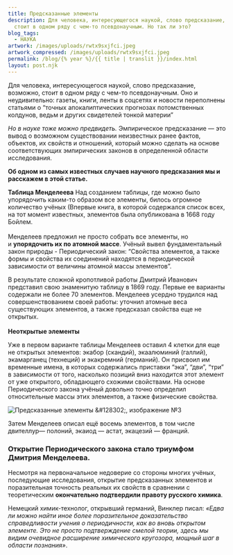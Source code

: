 ```yaml
---
title: Предсказанные элементы
description: Для человека, интересующегося наукой, слово предсказание, возможно,
  стоит в одном ряду с чем-то псевдонаучным. Но так ли это?
blog_tags:
  - НАУКА
artwork: /images/uploads/rwtx9sxjfci.jpeg
artwork_compressed: /images/uploads/rwtx9sxjfci.jpeg
permalink: /blog/{% year %}/{{ title | translit }}/index.html
layout: post.njk
---
```

Для человека, интересующегося наукой, слово предсказание, возможно, стоит в одном ряду с чем-то псевдонаучным. Оно и неудивительно: газеты, книги, ленты в соцсетях и новости переполнены статьями о “точных апокалиптических прогнозах потомственных колдунов, ведьм и других свидетелей тонкой материи”

*Но в науке тоже можно предвидеть.*
Эмпирическое предсказание — это вывод о возможном существовании неизвестных ранее фактов, объектов, их свойств и отношений, который можно сделать на основе соответствующих эмпирических законов в определенной области исследования.

**Об одном из самых известных случаев научного предсказания мы и расскажем в этой статье.**


**Таблица Менделеева**
Над созданием таблицы, где можно было упорядочить каким-то образом все элементы, билось огромное количество учёных (Впервые книга, в которой содержался список всех, на тот момент известных, элементов была опубликована в 1668 году Бойлем.\
\
Менделеев предложил не просто собрать все элементы, но и **упорядочить их по атомной массе**. Учёный вывел фундаментальный закон природы - Периодический закон: “Свойства элементов, а также формы и свойства их соединений находятся в периодической зависимости от величины атомной массы элементов”.

В результате сложной кропотливой работы Дмитрий Иванович представил свою знаменитую таблицу в 1869 году. Первые ее варианты содержали не более 70 элементов. Менделеев усердно трудился над совершенствованием своей работы: уточнил атомные веса существующих элементов, а также предсказал свойства еще не открытых.\
\
**Неоткрытые элементы**

Уже в первом варианте таблицы Менделеев оставил 4 клетки для еще не открытых элементов: экабор (скандий), экаалюминий (галлий), экамарганец (технеций) и экакремний (германий). Он присвоил им временные имена, в которых содержались приставки “эка”, “дви”, “три” в зависимости от того, насколько позиций вниз находится этот элемент от уже открытого, обладающего схожими свойствами. На основе Периодического закона учёный довольно точно определил относительные массы этих элементов, а также физические свойства.

![Предсказанные элементы \&#128302;, изображение №3](https://sun9-72.userapi.com/impg/caDcLpsuV0AQ2RvXyN2Oz-XkAzoeh6L0pocQKw/j8Hgw3WGS2Y.jpg?size=1302x511&quality=96&sign=5b824ada602dde4d4aba90cb41fcd10c&type=album)

Затем Менделеев описал ещё восемь элементов, в том числе двителлур— полоний, экаиод — астат, экацезий — франций.

### Открытие Периодического закона стало триумфом Дмитрия Менделеева.

Несмотря на первоначальное недоверие со стороны многих учёных, последующие исследования, открытие предсказанных элементов и поразительная точность реальных их свойств в сравнении с теоретическим **окончательно подтвердили правоту русского химика**.

Немецкий химик-технолог, открывший германий, Винклер писал: *«Едва ли можно найти иное более поразительное доказательство справедливости учения о периодичности, как во вновь открытом элементе. Это не просто подтверждение смелой теории, здесь мы видим очевидное расширение химического кругозора, мощный шаг в области познания»*.